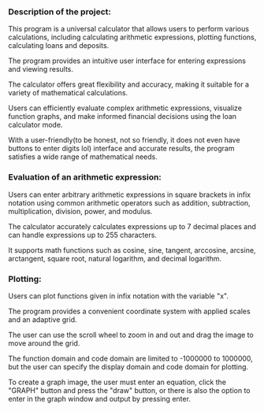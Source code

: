 ### Description of the project:


This program is a universal calculator that allows users to perform various calculations, including calculating arithmetic expressions, plotting functions, calculating loans and deposits.

The program provides an intuitive user interface for entering expressions and viewing results.

The calculator offers great flexibility and accuracy, making it suitable for a variety of mathematical calculations.

Users can efficiently evaluate complex arithmetic expressions, visualize function graphs, and make informed financial decisions using the loan calculator mode.

With a user-friendly(to be honest, not so friendly, it does not even have buttons to enter digits lol) interface and accurate results, the program satisfies a wide range of mathematical needs.

### Evaluation of an arithmetic expression:

Users can enter arbitrary arithmetic expressions in square brackets in infix notation using common arithmetic operators such as addition, subtraction, multiplication, division, power, and modulus.

The calculator accurately calculates expressions up to 7 decimal places and can handle expressions up to 255 characters.

It supports math functions such as cosine, sine, tangent, arccosine, arcsine, arctangent, square root, natural logarithm, and decimal logarithm.

### Plotting:

Users can plot functions given in infix notation with the variable "x".

The program provides a convenient coordinate system with applied scales and an adaptive grid.

The user can use the scroll wheel to zoom in and out and drag the image to move around the grid.

The function domain and code domain are limited to -1000000 to 1000000, but the user can specify the display domain and code domain for plotting.

To create a graph image, the user must enter an equation, click the "GRAPH" button and press the "draw" button, or there is also the option to enter in the graph window and output by pressing enter.
